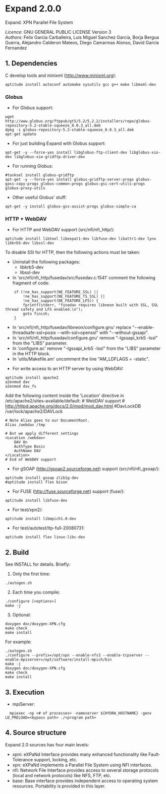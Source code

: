 # Expand 2.0.0
Expand: XPN Parallel File System

*Licence*: GNU GENERAL PUBLIC LICENSE Version 3</br>
*Authors*: Felix Garcia Carballeira, Luis Miguel Sanchez Garcia, Borja Bergua Guerra, Alejandro Calderon Mateos, Diego Camarmas Alonso, David Garcia Fernandez


## 1. Dependencies

C develop tools and minixml (http://www.minixml.org):

```
aptitude install autoconf automake sysutils gcc g++ make libmxml-dev
```


### Globus

* For Globus support:
```
wget http://www.globus.org/ftppub/gt5/5.2/5.2.2/installers/repo/globus-repository-5.2-stable-squeeze_0.0.3_all.deb
dpkg -i globus-repository-5.2-stable-squeeze_0.0.3_all.deb
apt-get update
```

* For just building Expand with Globus support:
```
apt-get -y --force-yes install libglobus-ftp-client-dev libglobus-xio-dev libglobus-xio-gridftp-driver-dev
```

* For running Globus:
```
#tasksel install globus-gridftp
apt-get -y --force-yes install globus-gridftp-server-progs globus-gass-copy-progs globus-common-progs globus-gsi-cert-utils-progs globus-proxy-utils
```

* Other useful Globus' stuff:
```
apt-get -y install globus-gss-assist-progs globus-simple-ca
```


### HTTP + WebDAV

* For HTTP and WebDAV support (src/nfi/nfi_http/):
```
aptitude install libtool libexpat1-dev libfuse-dev libattr1-dev lynx libkrb5-dev libssl-dev
```

To disable SSl for HTTP, then the following actions must be taken:
  - Uninstall the following packages:
    - libkrb5-dev
    - libssl-dev
  - In 'src/nfi/nfi_http/fusedav/src/fusedav.c:1541' comment the following fragment of code:
~~~~
    if (!ne_has_support(NE_FEATURE_SSL) ||
        !ne_has_support(NE_FEATURE_TS_SSL) ||
        !ne_has_support(NE_FEATURE_LFS)) {
        fprintf(stderr, "fusedav requires libneon built with SSL, SSL thread safety and LFS enabled.\n");
        goto finish;
    }
~~~~    
  - In 'src/nfi/nfi_http/fusedav/libneon/configure.gnu' replace "--enable-threadsafe-ssl=posix --with-ssl=openssl" with "--without-gssapi".
  - In 'src/nfi/nfi_http/fusedav/configure.gnu' remove  "-lgssapi_krb5 -lssl" from the "LIBS" parameter.
  - In 'configure.ac' remove "-lgssapi_krb5 -lssl" from the "LIBS" parameter in the HTTP block.
  - In 'utils/Makefile.am' uncomment the line "AM_LDFLAGS = -static".


* For write access to an HTTP server by using WebDAV:
```
aptitude install apache2
a2enmod dav
a2enmod dav_fs
```

Add the following content inside the 'Location' directive in /etc/apache2/sites-available/default:
	# WebDAV support
	# http://httpd.apache.org/docs/2.0/mod/mod_dav.html
	#DavLockDB /var/lock/apache2/DAVLock

	# Note Alias goes to our DocumentRoot.
	Alias /webdav /tmp

	# But we apply different settings
	<Location /webdav>
		DAV On
		AuthType Basic
		AuthName DAV
	</Location>
	# End of WebDAV support

* For gSOAP (http://gsoap2.sourceforge.net) support (src/nfi/nfi_gsoap/):
```
aptitude install gsoap zlib1g-dev
#aptitude install flex bison
```

* For FUSE (http://fuse.sourceforge.net) support (fuse/):
```
aptitude install libfuse-dev
```

* For test/xpn2/:
```
aptitude install libmpich1.0-dev
```

* For test/autotest/ltp-full-20080731:
```
aptitude install flex linux-libc-dev
```


## 2. Build

See INSTALL for details. Briefly:
1. Only the first time:
```
./autogen.sh
```  
2. Each time you compile:
```
./configure [<options>]
make -j
```
3. Optional:
```
doxygen doc/doxygen-XPN.cfg
make check
make install
```

For example:
```
./autogen.sh
./configure --prefix=/opt/xpn --enable-nfs3 --enable-tcpserver --enable-mpiserver=/opt/software/install-mpich/bin
make -j
doxygen doc/doxygen-XPN.cfg
make check
make install
```


## 3. Execution

- mpiServer:
```
  mpiexec -np <# of processes> -nameserver ${HYDRA_HOSTNAME} -genv LD_PRELOAD=<bypass path> ./<program path>
```


## 4. Source structure

Expand 2.0 sources has four main levels:
- xpni:
  eXPaNd Interface provides many enhanced functionality like Fault-Tolerance support, locking, etc.
- xpn:
  eXPaNd implements a Parallel File System using NFI interfaces.
- nfi:
  Network File Interface provides access to several storage protocols (local and network protocols) like NFS, FTP, etc.
- base:
  Base interface provides independent access to operating system resources. 
  Portability is provided in this layer.

